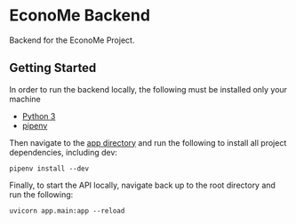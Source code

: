 # EconoMe Backend

Backend for the EconoMe Project.

## Getting Started

In order to run the backend locally, the following must be installed only your machine

- [Python 3](https://www.python.org/downloads/)
- [pipenv](https://pypi.org/project/pipenv/)

Then navigate to the [app directory](./app) and run the following to install all project dependencies, including dev:

```shell
pipenv install --dev
```

Finally, to start the API locally, navigate back up to the root directory and run the following:

```shell
uvicorn app.main:app --reload
```
